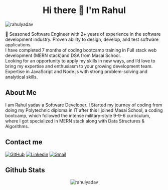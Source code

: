 <h1 align="center" >Hi there 👋 I'm Rahul </h1>
<p align="left"> <img src="https://komarev.com/ghpvc/?username=rahulyadav96" alt="rahulyadav" /> </p>
🌱 Seasoned Software Engineer with 2+ years of experience in the software development industry. Proven ability to design, develop, and test software applications. <br />I have completed 7 months of coding bootcamp training in Full stack web development (MERN stack)and DSA from Masai School. <br />Looking for an opportunity to apply my skills in new ways, and I’d love to bring my expertise and enthusiasm to your growing development team. Expertise in JavaScript and Node.js with strong problem-solving and analytical skills.
<br />
<h2>About Me </h2>
<p>I am Rahul yadav a Software Developer. I Started my journey of coding from doing my Polytechnic diploma in IT after this I joined Masai School, a coding bootcamp, which followed the intense military-style 9-9-6 curriculum, where I got specialized in MERN stack along with Data Structures & Algorithms.</p>

## Contact me
[![GitHub](https://img.shields.io/badge/-Github-000?style=flat&logo=Github&logoColor=white)](https://github.com/rahulyadav96/)
[![Linkedin](https://img.shields.io/badge/-LinkedIn-blue?style=flat&logo=Linkedin&logoColor=white)](http://linkedin.com/in/mrahulyadav/)
[![Gmail](https://img.shields.io/badge/-Gmail-c14438?style=flat&logo=Gmail&logoColor=white)](mailto:mrahul.yadav96@gmail.com)

<h2>Github Stats</h2>
<p align="center"> <img src="https://github-readme-stats.vercel.app/api?username=rahulyadav96&show_icons=true&theme=dark" alt="rahulyadav" /> 

